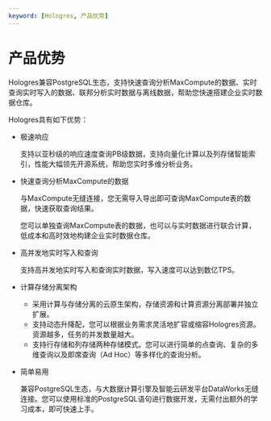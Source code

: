 ```yaml
---
keyword: [Hologres, 产品优势]
---
```


# 产品优势

Hologres兼容PostgreSQL生态，支持快速查询分析MaxCompute的数据、实时查询实时写入的数据、联邦分析实时数据与离线数据，帮助您快速搭建企业实时数据仓库。

Hologres具有如下优势：

-   极速响应

    支持以亚秒级的响应速度查询PB级数据，支持向量化计算以及列存储智能索引，性能大幅领先开源系统，帮助您实时多维分析业务。

-   快速查询分析MaxCompute的数据

    与MaxCompute无缝连接，您无需导入导出即可查询MaxCompute表的数据，快速获取查询结果。

    您可以单独查询MaxCompute表的数据，也可以与实时数据进行联合计算，低成本和高时效地构建企业实时数据仓库。

-   高并发地实时写入和查询

    支持高并发地实时写入和查询实时数据，写入速度可以达到数亿TPS。

-   计算存储分离架构
    -   采用计算与存储分离的云原生架构，存储资源和计算资源分离部署并独立扩展。
    -   支持动态升降配，您可以根据业务需求灵活地扩容或缩容Hologres资源。资源越多，任务的并发数量越大。
    -   支持行存储和列存储两种存储模式。您可以进行简单的点查询、复杂的多维查询以及即席查询（Ad Hoc）等多样化的查询分析。
-   简单易用

    兼容PostgreSQL生态，与大数据计算引擎及智能云研发平台DataWorks无缝连接。您可以使用标准的PostgreSQL语句进行数据开发，无需付出额外的学习成本，即可快速上手。


